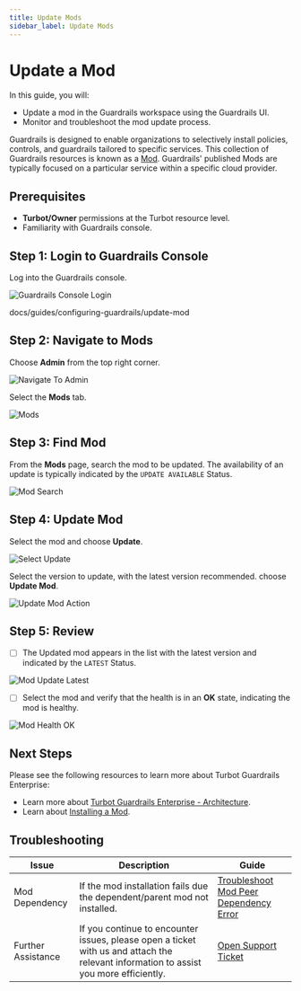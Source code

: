 ```yaml
---
title: Update Mods
sidebar_label: Update Mods
---
```


# Update a Mod

In this guide, you will:
- Update a mod in the Guardrails workspace using the Guardrails UI.
- Monitor and troubleshoot the mod update process.

Guardrails is designed to enable organizations to selectively install policies, controls, and guardrails tailored to specific services. This collection of Guardrails resources is known as a [Mod](https://hub.guardrails.turbot.com/#mods). Guardrails' published Mods are typically focused on a particular service within a specific cloud provider.

## Prerequisites

- **Turbot/Owner** permissions at the Turbot resource level.
- Familiarity with Guardrails console.

## Step 1: Login to Guardrails Console

Log into the Guardrails console.

![Guardrails Console Login](/images/docs/guardrails/guides/configuring-guardrails/update-mod/guardrails-console-login.png)

docs/guides/configuring-guardrails/update-mod

## Step 2: Navigate to Mods

Choose **Admin** from the top right corner.

![Navigate To Admin](/images/docs/guardrails/guides/configuring-guardrails/update-mod/guardrails-navigate-admin-panel.png)

Select the **Mods** tab.

![Mods](/images/docs/guardrails/guides/configuring-guardrails/update-mod/guardrails-navigate-mods.png)

## Step 3: Find Mod

From the **Mods** page, search the mod to be updated. The availability of an update is typically indicated by the `UPDATE AVAILABLE` Status.

![Mod Search](/images/docs/guardrails/guides/configuring-guardrails/update-mod/guardrails-mod-search.png)

## Step 4: Update Mod

Select the mod and choose **Update**.

![Select Update](/images/docs/guardrails/guides/configuring-guardrails/update-mod/guardrails-select-update.png)

Select the version to update, with the latest version recommended. choose **Update Mod**.

![Update Mod Action](/images/docs/guardrails/guides/configuring-guardrails/update-mod/guardrails-update-mod-action.png)

## Step 5: Review

- [ ] The Updated mod appears in the list with the latest version and indicated by the `LATEST` Status.

![Mod Update Latest](/images/docs/guardrails/guides/configuring-guardrails/update-mod/guardrails-update-latest.png)

- [ ] Select the mod and verify that the health is in an **OK** state, indicating the mod is healthy.

![Mod Health OK](/images/docs/guardrails/guides/configuring-guardrails/update-mod/guardrails-mod-health-ok.png)

## Next Steps

Please see the following resources to learn more about Turbot Guardrails Enterprise:

- Learn more about [Turbot Guardrails Enterprise - Architecture](/guardrails/docs/enterprise/architecture).
- Learn about [Installing a Mod](/guardrails/docs/guides/hosting-guardrails/installation/install-mod#install-mod).

## Troubleshooting

| Issue                                      | Description                                                                                                                                                                                                 | Guide                                |
|----------------------------------------------|-------------------------------------------------------------------------------------------------------------------------------------------------------------------------------------------------------------------|-----------------------------------------------------|
| Mod Dependency               | If the mod installation fails due the dependent/parent mod not installed.                                           | [Troubleshoot Mod Peer Dependency Error](/guardrails/docs/guides/hosting-guardrails/troubleshooting/peer-mod-dependency-error#peer-mod-dependency-error)                            |
| Further Assistance                       | If you continue to encounter issues, please open a ticket with us and attach the relevant information to assist you more efficiently.                                                 | [Open Support Ticket](https://support.turbot.com)   |